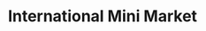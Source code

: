 ---
title: "International Mini Market"
url: /bedford/international-mini-market/
shop: Lebensmittel
---